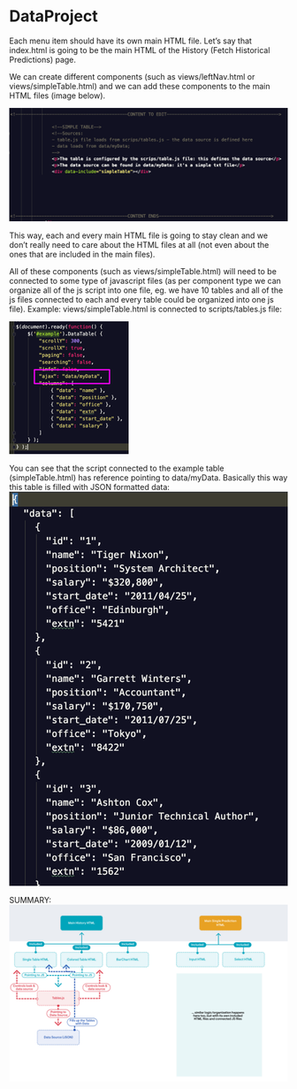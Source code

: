 # DataProject

Each menu item should have its own main HTML file. Let’s say that index.html is going to be the main HTML of the History (Fetch Historical Predictions) page.

We can create different components (such as views/leftNav.html or views/simpleTable.html) and we can add these components to the main HTML files (image below). 

![Image1](/img/image4.png)

This way, each and every main HTML file is going to stay clean and we don’t really need to care about the HTML files at all (not even about the ones that are included in the main files).

All of these components (such as views/simpleTable.html) will need to be connected to some type of javascript files (as per component type we can organize all of the js script into one file, eg. we have 10 tables and all of the js files connected to each and every table could be organized into one js file). 
Example: 
views/simpleTable.html is connected to scripts/tables.js file:

![Image1](/img/image3.png)

You can see that the script connected to the example table (simpleTable.html) has reference pointing to data/myData. Basically this way this table is filled with JSON formatted data:
![Image1](/img/image2.png)

SUMMARY:
![Image1](/img/image1.jpg)
